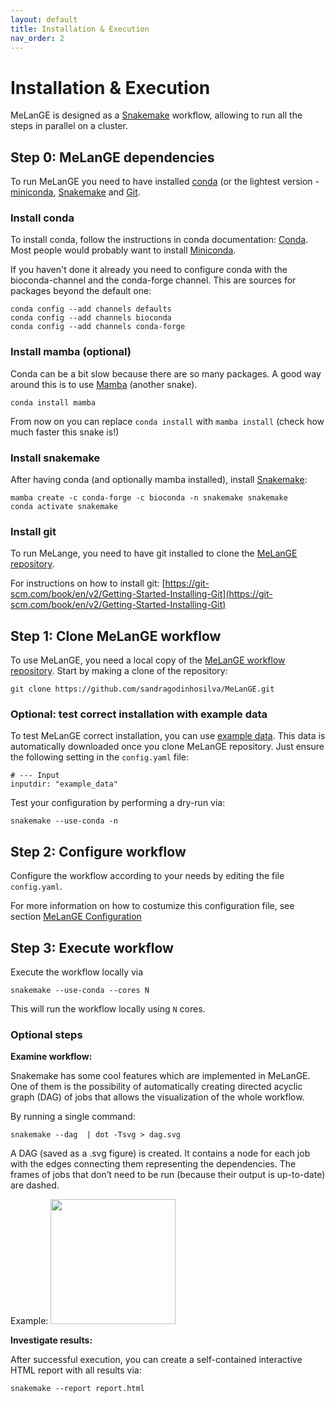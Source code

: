 ```yaml
---
layout: default
title: Installation & Execution
nav_order: 2
---
```


# Installation & Execution

MeLanGE is designed as a [Snakemake](https://snakemake.readthedocs.io) workflow, allowing to run all the steps in parallel on a cluster. 


## Step 0: MeLanGE dependencies
To run MeLanGE you need to have installed [conda](https://docs.conda.io/en/latest/) (or the lightest version - [miniconda](https://docs.conda.io/en/latest/miniconda.html), [Snakemake](https://snakemake.readthedocs.io) and [Git](https://git-scm.com/).

### Install conda 

To install conda, follow the instructions in conda documentation: [Conda](https://conda.io/docs/).
Most people would probably want to install [Miniconda](https://conda.io/miniconda.html). 

If you haven't done it already you need to configure conda with the bioconda-channel and the conda-forge channel. This are sources for packages beyond the default one:

    conda config --add channels defaults
    conda config --add channels bioconda
    conda config --add channels conda-forge

### Install mamba (optional)
Conda can be a bit slow because there are so many packages. A good way around this is to use [Mamba](https://anaconda.org/conda-forge/mamba) (another snake).

    conda install mamba

From now on you can replace ``conda install`` with ``mamba install`` (check how much faster this snake is!)

### Install snakemake
After having conda (and optionally mamba installed), install [Snakemake](https://snakemake.readthedocs.io/en/stable/getting_started/installation.html):

    mamba create -c conda-forge -c bioconda -n snakemake snakemake
    conda activate snakemake

### Install git
To run MeLange, you need to have git installed to clone the [MeLanGE repository](https://github.com/sandragodinhosilva/MeLanGE).

For instructions on how to install git: [https://git-scm.com/book/en/v2/Getting-Started-Installing-Git](https://git-scm.com/book/en/v2/Getting-Started-Installing-Git)



## Step 1: Clone MeLanGE workflow
To use MeLanGE, you need a local copy of the [MeLanGE workflow repository](https://github.com/sandragodinhosilva/MeLanGE). Start by making a clone of the repository: 

    git clone https://github.com/sandragodinhosilva/MeLanGE.git

### Optional: test correct installation with example data
To test MeLanGE correct installation, you can use [example data](https://github.com/sandragodinhosilva/MeLanGE/tree/master/example_data). This data is automatically downloaded once you clone MeLanGE repository. Just ensure the following setting in the `config.yaml` file:
    
    # --- Input
    inputdir: "example_data"

Test your configuration by performing a dry-run via:

    snakemake --use-conda -n



## Step 2: Configure workflow
Configure the workflow according to your needs by editing the file
`config.yaml`.

For more information on how to costumize this configuration file, see section [MeLanGE Configuration](https://sandragodinhosilva.github.io/MeLanGE/configuration.html)



## Step 3: Execute workflow

Execute the workflow locally via

    snakemake --use-conda --cores N

This will run the workflow locally using `N` cores. 

### Optional steps 
**Examine workflow:**

Snakemake has some cool features which are implemented in MeLanGE. One of them is the possibility of automatically creating directed acyclic graph (DAG) of jobs that allows the visualization of the whole workflow.

By running a single command:

    snakemake --dag  | dot -Tsvg > dag.svg

A DAG (saved as a .svg figure) is created. It contains a node for each job with the edges connecting them representing the dependencies. The frames of jobs that don’t need to be run (because their output is up-to-date) are dashed. 

Example:
<img src="dag.png" width="200">


**Investigate results:**

After successful execution, you can create a self-contained interactive HTML report with all results via:

    snakemake --report report.html
